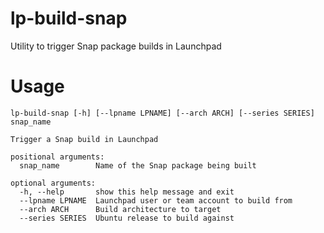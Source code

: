 # lp-build-snap
Utility to trigger Snap package builds in Launchpad

# Usage
```
lp-build-snap [-h] [--lpname LPNAME] [--arch ARCH] [--series SERIES] snap_name

Trigger a Snap build in Launchpad

positional arguments:
  snap_name        Name of the Snap package being built

optional arguments:
  -h, --help       show this help message and exit
  --lpname LPNAME  Launchpad user or team account to build from
  --arch ARCH      Build architecture to target
  --series SERIES  Ubuntu release to build against
```

